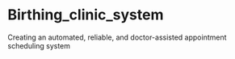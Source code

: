 # Birthing_clinic_system
Creating an automated, reliable, and doctor-assisted appointment scheduling system 
